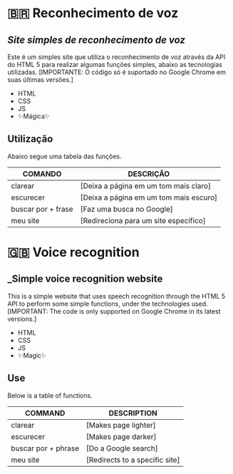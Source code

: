 # 🇧🇷 Reconhecimento de voz

## _Site simples de reconhecimento de voz_

Este é um simples site que utiliza o reconhecimento de voz através da API do HTML 5 para realizar algumas funções simples, abaixo as tecnologias utilizadas.
[IMPORTANTE: O código só é suportado no Google Chrome em suas últimas versões.]
- HTML
- CSS
- JS
- ✨Mágica✨

## Utilização

Abaixo segue uma tabela das funções.

| COMANDO | DESCRIÇÃO |
| ------ | ------ |
| clarear | [Deixa a página em um tom mais claro] |
| escurecer | [Deixa a página em um tom mais escuro] |
| buscar por + frase | [Faz uma busca no Google] |
| meu site | [Redireciona para um site específico] |

# 🇬🇧 Voice recognition

## _Simple voice recognition website

This is a simple website that uses speech recognition through the HTML 5 API to perform some simple functions, under the technologies used.
[IMPORTANT: The code is only supported on Google Chrome in its latest versions.]
- HTML
- CSS
- JS
- ✨Magic✨

## Use

Below is a table of functions.

| COMMAND | DESCRIPTION |
| ------ | ------ |
| clarear | [Makes page lighter] |
| escurecer | [Makes page darker] |
| buscar por + phrase | [Do a Google search] |
| meu site | [Redirects to a specific site] |
